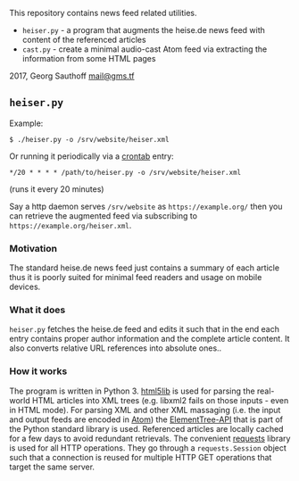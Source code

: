 This repository contains news feed related utilities.

- `heiser.py` - a program that augments
the heise.de news feed with content of the referenced articles
- `cast.py` - create a minimal audio-cast Atom feed via
extracting the information from some HTML pages

2017, Georg Sauthoff <mail@gms.tf>

## `heiser.py`

Example:

    $ ./heiser.py -o /srv/website/heiser.xml

Or running it periodically via a [crontab][crontab] entry:

    */20 * * * * /path/to/heiser.py -o /srv/website/heiser.xml

(runs it every 20 minutes)

Say a http daemon serves `/srv/website` as `https://example.org/`
then you can retrieve the augmented feed via subscribing to
`https://example.org/heiser.xml`.


### Motivation

The standard heise.de news feed just contains a summary of each
article thus it is poorly suited for minimal feed readers and
usage on mobile devices.

### What it does

`heiser.py` fetches the heise.de feed and edits it such that in
the end each entry contains proper author information and the
complete article content. It also converts relative URL
references into absolute ones..

### How it works

The program is written in Python 3. [html5lib][html5lib] is used
for parsing the real-world HTML articles into XML trees (e.g.
libxml2 fails on those inputs - even in HTML mode). For parsing
XML and other XML massaging (i.e. the input and output feeds are
encoded in [Atom][atom]) the [ElementTree-API][et] that is part
of the Python standard library is used. Referenced articles are
locally cached for a few days to avoid redundant retrievals. The
convenient [requests][requests] library is used for all HTTP
operations. They go through a `requests.Session` object such that
a connection is reused for multiple HTTP GET operations that
target the same server.

[atom]: https://en.wikipedia.org/wiki/Atom_(standard)
[et]: https://docs.python.org/3.5/library/xml.etree.elementtree.html
[html5lib]: https://github.com/html5lib/html5lib-python
[requests]: http://docs.python-requests.org/en/master/
[crontab]: https://en.wikipedia.org/wiki/Cron
